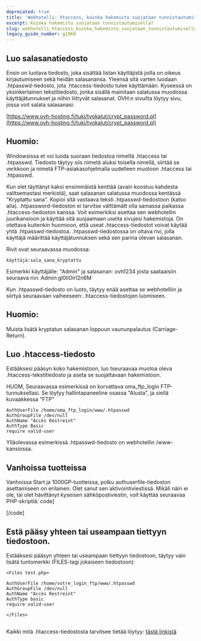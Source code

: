 ```yaml
---
deprecated: true
title: 'Webhotelli: htaccess, kuinka hakemisto suojataan tunnistautumisella?'
excerpt: Kuinka hakemisto suojataan tunnistautumisella?
slug: webhotelli_htaccess_kuinka_hakemisto_suojataan_tunnistautumisella
legacy_guide_number: g1968
---
```



## Luo salasanatiedosto
Ensin on luotava tiedosto, joka sisältää listan käyttäjistä joilla on oikeus kirjautumiseen sekä heidän salasanansa. Yleensä sitä varten luodaan .htpasswd-tiedosto, jota .htaccess-tiedosto tulee käyttämään. Kyseessä on yksinkertainen tekstitiedosto, jonka sisällä mainitaan salatussa muodossa käyttäjätunnukset ja niihin liittyvät salasanat. OVH:n sivuilta löytyy sivu, jossa voit salata salasanasi:

[https://www.ovh-hosting.fi/tuki/tyokalut/crypt_password.pl](https://www.ovh-hosting.fi/tuki/tyokalut/crypt_password.pl)

## Huomio:
Windowsissa et voi luoda suoraan tiedostoa nimeltä .htaccess tai .htpasswd. Tiedosto täytyy siis nimetä aluksi toisella nimellä, siirtää se verkkoon ja nimetä FTP-asiakasohjelmalla uudelleen muotoon .htaccess tai .htpasswd.

Kun olet täyttänyt kaksi ensimmäistä kenttää (avain koostuu kahdesta valitsemastasi merkistä), saat salasanan salatussa muodossa kentässä "Kryptattu sana". Kopioi sitä vastaava teksti .htpasswd-tiedostoon (katso alla). .htpassword-tiedoston ei tarvitse välttämätt olla samassa paikassa .htaccess-tiedoston kanssa. Voit esimerkiksi asettaa sen webhotellin juurikansioon ja käyttää sitä suojaamaan useita sivujesi hakemistoja. On otettava kuitenkin huomioon, että useat .htaccess-tiedostot voivat käytää yhtä .htpasswd-tiedostoa. .htpasswd-tiedostossa on oltava rivi, jolla käyttäjä määrittää käyttäjätunnuksen sekä sen parina olevan salasanan. 

Rivit ovat seuraavassa muodossa:


```
käyttäjä:sala_sana_kryptattu
```


Esimerkki käyttäjälle: "Admin"
ja salasanan: ovh1234
josta saataaisiin seuraava rivi:
Admin:gl0IiOirI2n6M

Kun .htpasswd-tiedosto on luoto, täytyy enää asettaa se webhotelliin ja siirtyä seuraavaan vaiheeseen: .htaccess-tiedostojen luomiseen.

## Huomio:
Muista lisätä kryptatun salasanan loppuun vaununpalautus (Carriage-Return).


## Luo .htaccess-tiedosto
Estääksesi pääsyn koko hakemistoon, luo tseuraavaa muotoa oleva .htaccess-tekstitiedosto ja aseta se suojattavaan hakemistoon. 

HUOM, Seuraavassa esimerkissä on korvattava oma_ftp_login FTP-tunnuksellasi. Se löytyy hallintapaneeline osassa "Alusta", ja siellä kuvaakkessa "FTP"


```
AuthUserFile /home/oma_ftp_login/www/.htpasswd
AuthGroupFile /dev/null
AuthName "Accès Restreint"
AuthType Basic
require valid-user
```


Ylläolevassa esimerkissä .htpasswd-tiedosto on webhotellin /www-kansiossa.

## Vanhoissa tuotteissa
Vanhoissa Start ja 1000GP-tuotteissa, polku authuserfile-tiedoston asettamiseen on erilainen.
Olet sanut sen aktivointiviestissä. Mikäli näin ei ole, tai olet hävittänyt kyseisen sähköpostiviestin, voit käyttää seuraavaa PHP-skriptiä:
code]
<?php
echo realpath("path.php");
?>
[/code]


## Estä pääsy yhteen tai useampaan tiettyyn tiedostoon.
Estääksesi pääsyn yhteen tai useampaan tiettyyn tiedostoon, täytyy vain lisätä tuntomerkki (FILES-tagi jokaiseen tiedostoon):


```
<Files test.php>

AuthUserFile /home/votre_login_ftp/www/.htpasswd
AuthGroupFile /dev/null
AuthName "Accès Restreint"
AuthType basic
require valid-user

</Files>
```




## 
Kaikki mitä .htaccess-tiedostosta tarvitsee tietää löytyy: [tästä linkistä](https://www.ovh-hosting.fi/g1967.kaikki_htaccess_tiedostosta)


